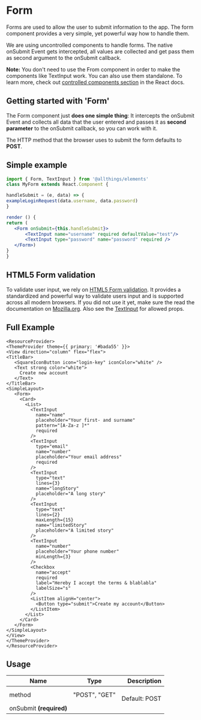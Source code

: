 <!-- 
This is an auto-generated markdown. 
You can change it in "src/Form/Form.tsx" and run build:docs to update this file.
-->
# Form
Forms are used to allow the user to submit information to the app. The form component provides a very simple,
yet powerful way how to handle them.

We are using uncontrolled components to handle forms. The native onSubmit Event gets intercepted, all values
are collected and get pass them as second argument to the onSubmit callback.

**Note:** You don&apos;t need to use the From component in order to make the components like TextInput work. You can also use them standalone.
To learn more, check out [controlled components section](https://reactjs.org/docs/forms.html#controlled-components) in the React docs.

## Getting started with 'Form'
The Form component just <strong>does one simple thing</strong>:
It intercepts the onSubmit Event and collects all data that the user entered and passes it as <strong>second parameter</strong> to the onSubmit callback,
so you can work with it.

The HTTP method that the browser uses to submit the form defaults to <strong>POST</strong>.

## Simple example

```jsx
import { Form, TextInput } from '@allthings/elements'
class MyForm extends React.Component {

handleSubmit = (e, data) => {
exampleLoginRequest(data.username, data.password)
}

render () {
return (
   <Form onSubmit={this.handleSubmit}>
       <TextInput name="username" required defaultValue="test"/>
       <TextInput type="password" name="password" required />
   </Form>)
}
}
```

## HTML5 Form validation

To validate user input, we rely on <a href="https://developer.mozilla.org/en-US/docs/Learn/HTML/Forms/Form_validation">HTML5 Form validation</a>. It provides a standardized and powerful way to validate users input and is supported across all modern browsers.
If you did not use it yet, make sure the read the documentation on <a href="https://developer.mozilla.org/en-US/docs/Learn/HTML/Forms/Form_validation">Mozilla.org</a>.
Also see the <a href="/molecules/TextInput/">TextInput</a> for allowed props.

## Full Example

```example
<ResourceProvider>
<ThemeProvider theme={{ primary: '#bada55' }}>
<View direction="column" flex="flex">
<TitleBar>
   <SquareIconButton icon="login-key" iconColor="white" />
   <Text strong color="white">
     Create new account
   </Text>
</TitleBar>
<SimpleLayout>
   <Form>
     <Card>
       <List>
         <TextInput
           name="name"
           placeholder="Your first- and surname"
           pattern="[A-Za-z ]*"
           required
         />
         <TextInput
           type="email"
           name="number"
           placeholder="Your email address"
           required
         />
         <TextInput
           type="text"
           lines={3}
           name="longStory"
           placeholder="A long story"
         />
         <TextInput
           type="text"
           lines={2}
           maxLength={15}
           name="limitedStory"
           placeholder="A limited story"
         />
         <TextInput
           name="number"
           placeholder="Your phone number"
           minLength={3}
         />
         <Checkbox
           name="accept"
           required
           label="Hereby I accept the terms & blablabla"
           labelSize="s"
         />
         <ListItem alignH="center">
           <Button type="submit">Create my account</Button>
         </ListItem>
       </List>
     </Card>
   </Form>
</SimpleLayout>
</View>
</ThemeProvider>
</ResourceProvider>
```
## Usage
| Name        | Type           | Description  |
| ----------- |:--------------:| ------------:|
|method|"POST", "GET"|<br>Default: POST
|onSubmit **(required)**||
